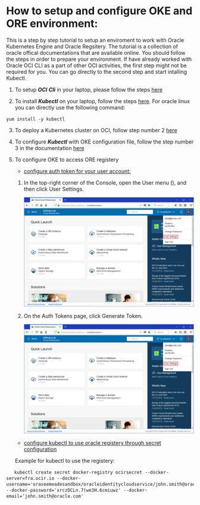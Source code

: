 # How to setup and configure OKE and ORE environment:

This is a step by step tutorial to setup an enviroment to work with Oracle Kubernetes Engine and Oracle Regsitery. The tutorial is a collection of oracle offical documentations that are available online. You should follow the steps in order to prepare your environment. If have already worked with Oracle OCI CLI as a part of other OCI activities, the first step might not be required for you. You can go directly to the second step and start intalling Kubectl.

1. To setup **_OCI_** **_Cli_** in your laptop, please follow the steps [here](https://docs.cloud.oracle.com/iaas/Content/API/SDKDocs/cliinstall.htm?tocpath=Developer%20Tools%20%7CCommand%20Line%20Interface%20(CLI)%20%7C_____1)

2. To install **_Kubectl_** on your laptop, follow the steps [here](https://kubernetes.io/docs/tasks/tools/install-kubectl/#install-kubectl). 
For oracle linux you can directly use the following command:
```
yum install -y kubectl
```

3. To deploy a Kubernetes cluster on OCI, follow step number 2 [here](https://www.oracle.com/webfolder/technetwork/tutorials/obe/oci/oke-full/index.html#DefineClusterDetails)

4. To configure **_Kubectl_** with OKE configuration file, follow the step number 3 in the documentation [here](https://www.oracle.com/webfolder/technetwork/tutorials/obe/oci/oke-full/index.html#DownloadthekubeconfigFilefortheCluster)

5. To configure OKE to access ORE registery

   * [configure auth token for your user account:](https://www.oracle.com/webfolder/technetwork/tutorials/obe/oci/registry/index.html#GetanAuthToken)
   
   
   
   1. In the top-right corner of the Console, open the User menu (), and then click User Settings.
     
      ![alt text](https://github.com/aabujoda/OKE_ORE_SETUP/blob/master/oci-console-settings.png) 
    
   2. On the Auth Tokens page, click Generate Token.
    
       ![alt text](https://github.com/aabujoda/OKE_ORE_SETUP/blob/master/oci-console-settings.png)
 
 
   * [configure kubectl to use oracle registery through secret configuration](https://www.oracle.com/webfolder/technetwork/tutorials/obe/oci/oke-and-registry/index.html#CreateaSecretfortheTutorial)
   
   Example for kubectl to use the registery: 

```
   kubectl create secret docker-registry ocirsecret --docker-server=fra.ocir.io --docker-username='oraseemeadesandbox/oracleidentitycloudservice/john.smith@oracle.com' --docker-password='xrczDCLn.7(we3H.6cmiuwz' --docker-email='john.smith@oracle.com'
```
